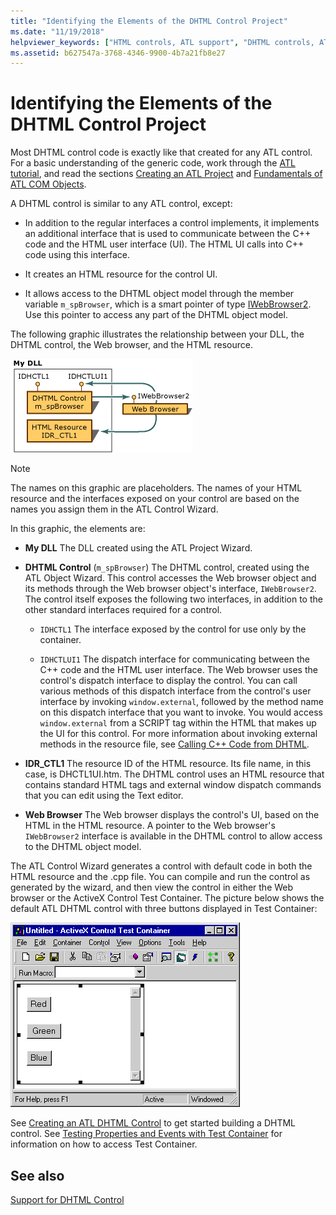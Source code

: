 ```yaml
---
title: "Identifying the Elements of the DHTML Control Project"
ms.date: "11/19/2018"
helpviewer_keywords: ["HTML controls, ATL support", "DHTML controls, ATL support"]
ms.assetid: b627547a-3768-4346-9900-4b7a21fb8e27
---
```

# Identifying the Elements of the DHTML Control Project

Most DHTML control code is exactly like that created for any ATL control. For a basic understanding of the generic code, work through the [ATL tutorial](../atl/active-template-library-atl-tutorial.md), and read the sections [Creating an ATL Project](../atl/reference/creating-an-atl-project.md) and [Fundamentals of ATL COM Objects](../atl/fundamentals-of-atl-com-objects.md).

A DHTML control is similar to any ATL control, except:

- In addition to the regular interfaces a control implements, it implements an additional interface that is used to communicate between the C++ code and the HTML user interface (UI). The HTML UI calls into C++ code using this interface.

- It creates an HTML resource for the control UI.

- It allows access to the DHTML object model through the member variable `m_spBrowser`, which is a smart pointer of type [IWebBrowser2](https://msdn.microsoft.com/library/aa752127.aspx). Use this pointer to access any part of the DHTML object model.

The following graphic illustrates the relationship between your DLL, the DHTML control, the Web browser, and the HTML resource.

![Elements of a DHTML control project](../atl/media/vc52en1.gif "Elements of a DHTML control project")

> [!NOTE]
>  The names on this graphic are placeholders. The names of your HTML resource and the interfaces exposed on your control are based on the names you assign them in the ATL Control Wizard.

In this graphic, the elements are:

- **My DLL** The DLL created using the ATL Project Wizard.

- **DHTML Control** (`m_spBrowser`)   The DHTML control, created using the ATL Object Wizard. This control accesses the Web browser object and its methods through the Web browser object's interface, `IWebBrowser2`. The control itself exposes the following two interfaces, in addition to the other standard interfaces required for a control.

   - `IDHCTL1` The interface exposed by the control for use only by the container.

   - `IDHCTLUI1` The dispatch interface for communicating between the C++ code and the HTML user interface. The Web browser uses the control's dispatch interface to display the control. You can call various methods of this dispatch interface from the control's user interface by invoking `window.external`, followed by the method name on this dispatch interface that you want to invoke. You would access `window.external` from a SCRIPT tag within the HTML that makes up the UI for this control. For more information about invoking external methods in the resource file, see [Calling C++ Code from DHTML](../atl/calling-cpp-code-from-dhtml.md).

- **IDR_CTL1** The resource ID of the HTML resource. Its file name, in this case, is DHCTL1UI.htm. The DHTML control uses an HTML resource that contains standard HTML tags and external window dispatch commands that you can edit using the Text editor.

- **Web Browser** The Web browser displays the control's UI, based on the HTML in the HTML resource. A pointer to the Web browser's `IWebBrowser2` interface is available in the DHTML control to allow access to the DHTML object model.

The ATL Control Wizard generates a control with default code in both the HTML resource and the .cpp file. You can compile and run the control as generated by the wizard, and then view the control in either the Web browser or the ActiveX Control Test Container. The picture below shows the default ATL DHTML control with three buttons displayed in Test Container:

![ATL DHTML control](../atl/media/vc52en2.gif "ATL DHTML control")

See [Creating an ATL DHTML Control](../atl/creating-an-atl-dhtml-control.md) to get started building a DHTML control. See [Testing Properties and Events with Test Container](../mfc/testing-properties-and-events-with-test-container.md) for information on how to access Test Container.

## See also

[Support for DHTML Control](../atl/atl-support-for-dhtml-controls.md)
